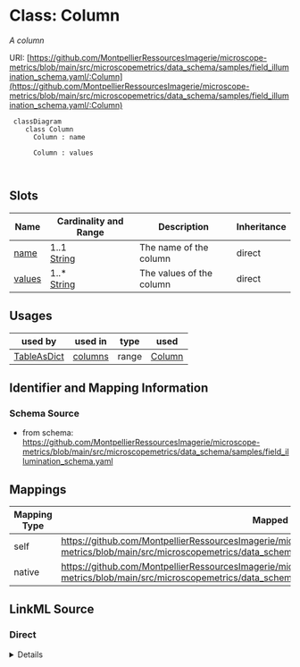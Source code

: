 # Class: Column


_A column_





URI: [https://github.com/MontpellierRessourcesImagerie/microscope-metrics/blob/main/src/microscopemetrics/data_schema/samples/field_illumination_schema.yaml/:Column](https://github.com/MontpellierRessourcesImagerie/microscope-metrics/blob/main/src/microscopemetrics/data_schema/samples/field_illumination_schema.yaml/:Column)




```mermaid
 classDiagram
    class Column
      Column : name
        
      Column : values
        
      
```




<!-- no inheritance hierarchy -->


## Slots

| Name | Cardinality and Range | Description | Inheritance |
| ---  | --- | --- | --- |
| [name](name.md) | 1..1 <br/> [String](String.md) | The name of the column | direct |
| [values](values.md) | 1..* <br/> [String](String.md) | The values of the column | direct |





## Usages

| used by | used in | type | used |
| ---  | --- | --- | --- |
| [TableAsDict](TableAsDict.md) | [columns](columns.md) | range | [Column](Column.md) |






## Identifier and Mapping Information







### Schema Source


* from schema: https://github.com/MontpellierRessourcesImagerie/microscope-metrics/blob/main/src/microscopemetrics/data_schema/samples/field_illumination_schema.yaml





## Mappings

| Mapping Type | Mapped Value |
| ---  | ---  |
| self | https://github.com/MontpellierRessourcesImagerie/microscope-metrics/blob/main/src/microscopemetrics/data_schema/samples/field_illumination_schema.yaml/:Column |
| native | https://github.com/MontpellierRessourcesImagerie/microscope-metrics/blob/main/src/microscopemetrics/data_schema/samples/field_illumination_schema.yaml/:Column |





## LinkML Source

<!-- TODO: investigate https://stackoverflow.com/questions/37606292/how-to-create-tabbed-code-blocks-in-mkdocs-or-sphinx -->

### Direct

<details>
```yaml
name: Column
description: A column
from_schema: https://github.com/MontpellierRessourcesImagerie/microscope-metrics/blob/main/src/microscopemetrics/data_schema/samples/field_illumination_schema.yaml
attributes:
  name:
    name: name
    description: The name of the column
    from_schema: https://github.com/MontpellierRessourcesImagerie/microscope-metrics/blob/main/src/microscopemetrics/data_schema/core_schema.yaml
    identifier: true
    range: string
    required: true
  values:
    name: values
    description: The values of the column
    from_schema: https://github.com/MontpellierRessourcesImagerie/microscope-metrics/blob/main/src/microscopemetrics/data_schema/core_schema.yaml
    multivalued: true
    range: string
    required: true

```
</details>

### Induced

<details>
```yaml
name: Column
description: A column
from_schema: https://github.com/MontpellierRessourcesImagerie/microscope-metrics/blob/main/src/microscopemetrics/data_schema/samples/field_illumination_schema.yaml
attributes:
  name:
    name: name
    description: The name of the column
    from_schema: https://github.com/MontpellierRessourcesImagerie/microscope-metrics/blob/main/src/microscopemetrics/data_schema/core_schema.yaml
    identifier: true
    alias: name
    owner: Column
    domain_of:
    - NamedObject
    - Experimenter
    - Column
    range: string
    required: true
  values:
    name: values
    description: The values of the column
    from_schema: https://github.com/MontpellierRessourcesImagerie/microscope-metrics/blob/main/src/microscopemetrics/data_schema/core_schema.yaml
    multivalued: true
    alias: values
    owner: Column
    domain_of:
    - PixelSeries
    - ChannelSeries
    - TimeSeries
    - Column
    range: string
    required: true

```
</details>